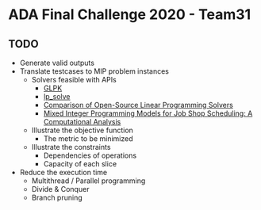 # ADA Final Challenge 2020 - Team31 #

## TODO
* Generate valid outputs
* Translate testcases to MIP problem instances
    * Solvers feasible with APIs
        * [GLPK](https://www.gnu.org/software/glpk/ "GNU Linear Programming Kit")
        * [lp_solve](http://lpsolve.sourceforge.net/5.5/ "MILP solver")
        * [Comparison of Open-Source Linear Programming Solvers](https://prod-ng.sandia.gov/techlib-noauth/access-control.cgi/2013/138847.pdf)
        * [Mixed Integer Programming Models for Job Shop Scheduling: A Computational Analysis](https://tidel.mie.utoronto.ca/pubs/JSP_CandOR_2016.pdf)
    * Illustrate the objective function
        * The metric to be minimized
    * Illustrate the constraints
        * Dependencies of operations
        * Capacity of each slice
* Reduce the execution time
    * Multithread / Parallel programming
    * Divide & Conquer
    * Branch pruning
